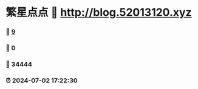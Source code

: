 # 繁星点点 :link: http://blog.52013120.xyz 
### :page_facing_up: [9](http://blog.52013120.xyz/tag.html) 
### :speech_balloon: 0 
### :hibiscus: 34444 
### :alarm_clock: 2024-07-02 17:22:30 
